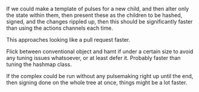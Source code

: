 If we could make a template of pulses for a new child, and then alter only the state within them, then present these as the children to be hashed, signed, and the changes rippled up, then this should be significantly faster than using the actions channels each time.

This approaches looking like a pull request faster.

Flick between conventional object and hamt if under a certain size to avoid any tuning issues whatsoever, or at least defer it.  Probably faster than tuning the hashmap class.

If the complex could be run without any pulsemaking right up until the end, then signing done on the whole tree at once, things might be a lot faster.